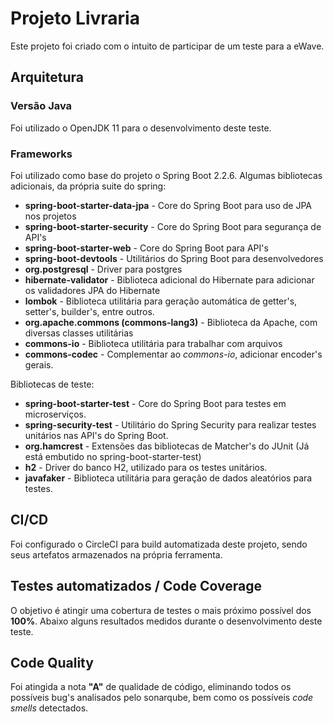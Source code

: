 # Projeto Livraria

Este projeto foi criado com o intuito de participar de um teste para a eWave.

## Arquitetura


### Versão Java

Foi utilizado o OpenJDK 11 para o desenvolvimento deste teste.

### Frameworks

Foi utilizado como base do projeto o Spring Boot 2.2.6. Algumas bibliotecas adicionais, da própria suite do spring:
  * **spring-boot-starter-data-jpa** - Core do Spring Boot para uso de JPA nos projetos
  * **spring-boot-starter-security** - Core do Spring Boot para segurança de API's
  * **spring-boot-starter-web** - Core do Spring Boot para API's 
  * **spring-boot-devtools** - Utilitários do Spring Boot para desenvolvedores
  * **org.postgresql** - Driver para postgres
  * **hibernate-validator** - Biblioteca adicional do Hibernate para adicionar os validadores JPA do Hibernate
  * **lombok** - Biblioteca utilitária para geração automática de getter's, setter's, builder's, entre outros.
  * **org.apache.commons (commons-lang3)** - Biblioteca da Apache, com diversas classes utilitárias
  * **commons-io** - Biblioteca utilitária para trabalhar com arquivos
  * **commons-codec** - Complementar ao *commons-io*, adicionar encoder's gerais.

Bibliotecas de teste:
  * **spring-boot-starter-test** - Core do Spring Boot para testes em microserviços.
  * **spring-security-test** - Utilitário do Spring Security para realizar testes unitários nas API's do Spring Boot.
  * **org.hamcrest** - Extensões das bibliotecas de Matcher's do JUnit (Já está embutido no spring-boot-starter-test)
  * **h2** - Driver do banco H2, utilizado para os testes unitários.
  * **javafaker** - Biblioteca utilitária para geração de dados aleatórios para testes.

## CI/CD

Foi configurado o CircleCI para build automatizada deste projeto, sendo seus artefatos armazenados na própria ferramenta.

## Testes automatizados / Code Coverage

O objetivo é atingir uma cobertura de testes o mais próximo possível dos **100%**. Abaixo alguns resultados medidos durante o desenvolvimento deste teste.

## Code Quality

Foi atingida a nota **"A"** de qualidade de código, eliminando todos os possíveis bug's analisados pelo sonarqube, bem como os possíveis *code smells* detectados.
